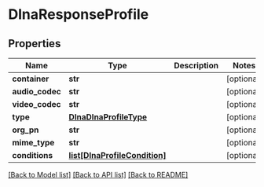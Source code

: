 # DlnaResponseProfile

## Properties
Name | Type | Description | Notes
------------ | ------------- | ------------- | -------------
**container** | **str** |  | [optional] 
**audio_codec** | **str** |  | [optional] 
**video_codec** | **str** |  | [optional] 
**type** | [**DlnaDlnaProfileType**](DlnaDlnaProfileType.md) |  | [optional] 
**org_pn** | **str** |  | [optional] 
**mime_type** | **str** |  | [optional] 
**conditions** | [**list[DlnaProfileCondition]**](DlnaProfileCondition.md) |  | [optional] 

[[Back to Model list]](../README.md#documentation-for-models) [[Back to API list]](../README.md#documentation-for-api-endpoints) [[Back to README]](../README.md)

